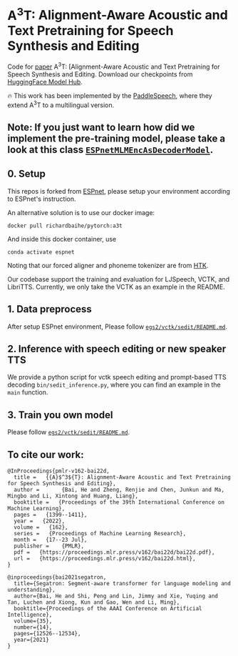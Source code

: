 # $\text{A}^3\text{T}$: Alignment-Aware Acoustic and Text Pretraining for Speech Synthesis and Editing 

Code for [paper](https://arxiv.org/abs/2203.09690) $\text{A}^3\text{T}$: [Alignment-Aware Acoustic and Text Pretraining for Speech Synthesis and Editing. Download our checkpoints from [HuggingFace Model Hub](https://huggingface.co/richardbaihe).



:fire: This work has been implemented by the [PaddleSpeech](https://github.com/PaddlePaddle/PaddleSpeech/tree/develop/examples/vctk/ernie_sat), where they extend $\text{A}^3\text{T}$ to a multilingual version. 

## Note: If you just want to learn how did we implement the pre-training model, please take a look at this class [`ESPnetMLMEncAsDecoderModel`](https://github.com/richardbaihe/a3t/blob/aab2d836173371ff3aebcb0fb4ed1480e4c8a5ce/espnet2/tts/sedit/sedit_model.py#L348).

## 0. Setup
This repos is forked from [ESPnet](https://github.com/espnet/espnet), please setup your environment according to ESPnet's instruction.

An alternative solution is to use our docker image:
```
docker pull richardbaihe/pytorch:a3t
```
And inside this docker container, use
```
conda activate espnet
```

Noting that our forced aligner and phoneme tokenizer are from [HTK](https://htk.eng.cam.ac.uk). 


Our codebase support the training and evaluation for LJSpeech, VCTK, and LibriTTS. Currently, we only take the VCTK as an example in the README.

## 1. Data preprocess
After setup ESPnet environment, Please follow [`egs2/vctk/sedit/README.md`](https://github.com/richardbaihe/a3t/blob/dev_richard/egs2/vctk/sedit/README.md).


## 2. Inference with speech editing or new speaker TTS
We provide a python script for vctk speech editing and prompt-based TTS decoding `bin/sedit_inference.py`, where you can find an example in the `main` function.


## 3. Train you own model
Please follow [`egs2/vctk/sedit/README.md`](https://github.com/richardbaihe/a3t/blob/dev_richard/egs2/vctk/sedit/README.md).


## To cite our work:
```
@InProceedings{pmlr-v162-bai22d,
  title =   {{A}$^3${T}: Alignment-Aware Acoustic and Text Pretraining for Speech Synthesis and Editing},
  author =       {Bai, He and Zheng, Renjie and Chen, Junkun and Ma, Mingbo and Li, Xintong and Huang, Liang},
  booktitle =   {Proceedings of the 39th International Conference on Machine Learning},
  pages =   {1399--1411},
  year =   {2022},
  volume =   {162},
  series =   {Proceedings of Machine Learning Research},
  month =   {17--23 Jul},
  publisher =    {PMLR},
  pdf =   {https://proceedings.mlr.press/v162/bai22d/bai22d.pdf},
  url =   {https://proceedings.mlr.press/v162/bai22d.html},
}
```
```
@inproceedings{bai2021segatron,
  title={Segatron: Segment-aware transformer for language modeling and understanding},
  author={Bai, He and Shi, Peng and Lin, Jimmy and Xie, Yuqing and Tan, Luchen and Xiong, Kun and Gao, Wen and Li, Ming},
  booktitle={Proceedings of the AAAI Conference on Artificial Intelligence},
  volume={35},
  number={14},
  pages={12526--12534},
  year={2021}
}
```
